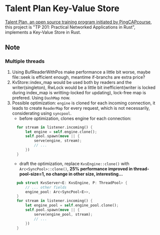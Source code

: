 # Talent Plan Key-Value Store
  [Talent Plan, an open source training program initiated by PingCAPcourse](https://github.com/pingcap/talent-plan), this project is "TP 201: Practical Networked Applications in Rust", implements a Key-Value Store in Rust.

## Note
### Multiple threads
1. Using BufReaderWithPos make performance a little bit worse, maybe file::seek is efficient enough, meantime if-branchs are extra price?
2. KvStore::index_map would be used both by readers and the writer(singleton), RwLock would be a little bit inefficient(writer is locked during index_map is writting-locked for updating), lock-free map is prefered. Using `DashMap` now.
3. Possible optimization: `engine` is cloned for each incoming connection, it leads to create `ReaderMap` for every request, which is not necessarily, considerating using `syncpool`.
    - before optimization, clones engine for each connection:
    ```rust
      for stream in listener.incoming() {
          let engine = self.engine.clone();
          self.pool.spawn(move || {
              serve(engine, stream);
              // ...
          })
      }
    ```
    - draft the optimization, replace `KvsEngine::clone()` with `Arc<SyncPool>::clone()`, **25% performance improved in thread-pool-size=1, no change in other size, interesting...**
    ```rust
      pub struct KvsServer<E: KvsEngine, P: ThreadPool> {
          // ... other fields
          engine_pool: Arc<SyncPool<E>>,
      }
      for stream in listener.incoming() {
          let engine_pool = self.engine_pool.clone();
          self.pool.spawn(move || {
              serve(engine_pool, stream);
              // ...
          })
      }
    ```